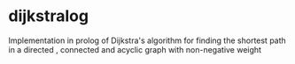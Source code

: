 dijkstralog
===========

Implementation in prolog of Dijkstra's algorithm for finding the shortest path in a directed , connected and acyclic graph with non-negative weight 
